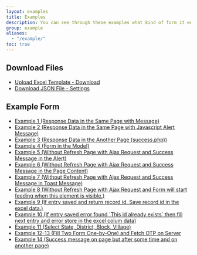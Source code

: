 ```yaml
---
layout: examples
title: Examples
description: You can see through these examples what kind of form it works on.
group: example
aliases:
  - "/example/"
toc: true
---
```


## Download Files

<ul>
  <li><a href="localhost-26-1-2021.xlsx">Upload Excel Template - Download</a></li>
  <li><a href="formfiller.ctechhindi.in.json">Download JSON File - Settings</a></li>
</ul>

## Example Form

<ul>
  <li><a href="example-1.php">Example 1 (Response Data in the Same Page with Message)</a></li>
  <li><a href="example-2.php">Example 2 (Response Data in the Same Page with Javascript Alert Message)</a></li>
  <li><a href="example-3.php">Example 3 (Response Data in the Another Page (success.php))</a></li>
  <li><a href="example-4.php">Example 4 (Form in the Model)</a></li>
  <li><a href="example-5.php">Example 5 (Without Refresh Page with Ajax Request and Success Message in the Alert)</a></li>
  <li><a href="example-6.php">Example 6 (Without Refresh Page with Ajax Request and Success Message in the Page Content)</a></li>
  <li><a href="example-7.php">Example 7 (Without Refresh Page with Ajax Request and Success Message in Toast Message)</a></li>
  <li><a href="example-8.php">Example 8 (Without Refresh Page with Ajax Request and Form will start feeding when this element is visible.)</a></li>
  <li><a href="example-9.php">Example 9 (If entry saved and return record id. Save record id in the excel data.)</a></li>
  <li><a href="example-10.php">Example 10 (If entry saved error found `This id already exists` then fill next entry and error store in the excel colum data)</a></li>
  <li><a href="example-11.php">Example 11 (Select State, District, Block, Village)</a></li>
  <li><a href="example-12.php">Example 12-13 (Fill Two Form One-by-One) and Fetch OTP on Server</a></li>
  <li><a href="example-14.php">Example 14 (Success message on page but after some time and on another page)</a></li>
</ul>
